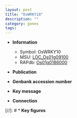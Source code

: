 ```yaml
---
layout: post
title: "OsWRKY10"
description: ""
category: genes
tags: 
---
```


* **Information**  
    + Symbol: OsWRKY10  
    + MSU: [LOC_Os01g09100](http://rice.uga.edu/cgi-bin/ORF_infopage.cgi?orf=LOC_Os01g09100)  
    + RAPdb: [Os01g0186000](http://rapdb.dna.affrc.go.jp/viewer/gbrowse_details/irgsp1?name=Os01g0186000)  

* **Publication**  

* **Genbank accession number**  

* **Key message**  

* **Connection**  

[//]: # * **Key figures**  


